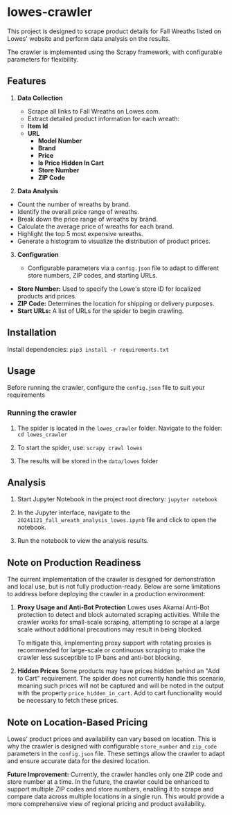 # lowes-crawler

This project is designed to scrape product details for Fall Wreaths listed on Lowes' website and perform data analysis on the results.

The crawler is implemented using the Scrapy framework, with configurable parameters for flexibility.

## Features

1. **Data Collection**

    - Scrape all links to Fall Wreaths on Lowes.com.
    - Extract detailed product information for each wreath:
     - **Item Id**
     - **URL**
        - **Model Number**
        - **Brand**
        - **Price**
        - **Is Price Hidden In Cart**
        - **Store Number**
        - **ZIP Code**
2. **Data Analysis**

- Count the number of wreaths by brand.
- Identify the overall price range of wreaths.
- Break down the price range of wreaths by brand.
- Calculate the average price of wreaths for each brand.
- Highlight the top 5 most expensive wreaths.
- Generate a histogram to visualize the distribution of product prices.

3. **Configuration**

    - Configurable parameters via a `config.json` file to adapt to different store numbers, ZIP codes, and starting URLs.

- **Store Number:** Used to specify the Lowe's store ID for localized products and prices.
- **ZIP Code:** Determines the location for shipping or delivery purposes.
- **Start URLs:** A list of URLs for the spider to begin crawling.

## Installation

Install dependencies: `pip3 install -r requirements.txt`

## Usage

Before running the crawler, configure the `config.json` file to suit your requirements

### Running the crawler

1. The spider is located in the `lowes_crawler` folder. Navigate to the folder: `cd lowes_crawler`

2. To start the spider, use:  `scrapy crawl lowes`

3. The results will be stored in the `data/lowes` folder

## Analysis

1. Start Jupyter Notebook in the project root directory: `jupyter notebook`

2. In the Jupyter interface, navigate to the `20241121_fall_wreath_analysis_lowes.ipynb` file and click to open the notebook.

3. Run the notebook to view the analysis results.

## Note on Production Readiness

The current implementation of the crawler is designed for demonstration and local use, but is not fully production-ready. Below are some limitations to address before deploying the crawler in a production environment:

1. **Proxy Usage and Anti-Bot Protection**
    Lowes uses Akamai Anti-Bot protection to detect and block automated scraping activities. While the crawler works for small-scale scraping, attempting to scrape at a large scale without additional precautions may result in being blocked.

    To mitigate this, implementing proxy support with rotating proxies is recommended for large-scale or continuous scraping to make the crawler less susceptible to IP bans and anti-bot blocking.

2. **Hidden Prices**
 Some products may have prices hidden behind an "Add to Cart" requirement. The spider does not currently handle this scenario, meaning such prices will not be captured and will be noted in the output with the property `price_hidden_in_cart`. Add to cart functionality would be necessary to fetch these prices.

## Note on Location-Based Pricing

Lowes' product prices and availability can vary based on location. This is why the crawler is designed with configurable `store_number` and `zip_code` parameters in the `config.json` file. These settings allow the crawler to adapt and ensure accurate data for the desired location.

**Future Improvement:**
Currently, the crawler handles only one ZIP code and store number at a time. In the future, the crawler could be enhanced to support multiple ZIP codes and store numbers, enabling it to scrape and compare data across multiple locations in a single run. This would provide a more comprehensive view of regional pricing and product availability.
